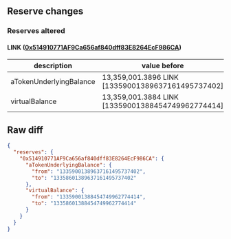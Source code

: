 ## Reserve changes

### Reserves altered

#### LINK ([0x514910771AF9Ca656af840dff83E8264EcF986CA](https://etherscan.io/address/0x514910771AF9Ca656af840dff83E8264EcF986CA))

| description | value before | value after |
| --- | --- | --- |
| aTokenUnderlyingBalance | 13,359,001.3896 LINK [13359001389637161495737402] | 13,358,601.3896 LINK [13358601389637161495737402] |
| virtualBalance | 13,359,001.3884 LINK [13359001388454749962774414] | 13,358,601.3884 LINK [13358601388454749962774414] |


## Raw diff

```json
{
  "reserves": {
    "0x514910771AF9Ca656af840dff83E8264EcF986CA": {
      "aTokenUnderlyingBalance": {
        "from": "13359001389637161495737402",
        "to": "13358601389637161495737402"
      },
      "virtualBalance": {
        "from": "13359001388454749962774414",
        "to": "13358601388454749962774414"
      }
    }
  }
}
```